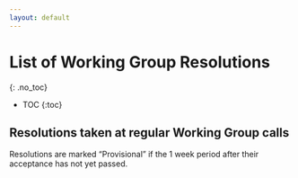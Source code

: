 ```yaml
---
layout: default
---
```


# List of Working Group Resolutions
{: .no_toc}

* TOC
{:toc}



## Resolutions taken at regular Working Group calls

Resolutions are marked “<span class='provisional'>Provisional</span>” if the 1 week period after their acceptance has not yet passed.

<div id='resolutions_regular'>

</div>


<script src="../../assets/js/resolution_view.js" type='text/javascript'></script>  

<script type='text/javascript'>
    window.addEventListener('load', () => {
        display_resolutions('resolutions_regular', '../../assets/minute_processing.json', 3, true, 'vc');
    });
</script>
